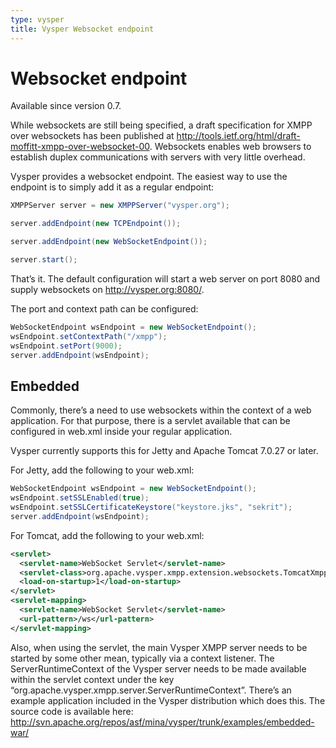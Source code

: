 ```yaml
---
type: vysper
title: Vysper Websocket endpoint
---
```


# Websocket endpoint

<div class="info" markdown="1">
    Available since version 0.7.
</div>

While websockets are still being specified, a draft specification for XMPP over websockets has been published at <http://tools.ietf.org/html/draft-moffitt-xmpp-over-websocket-00>. Websockets enables web browsers to establish duplex communications with servers with very little overhead.

Vysper provides a websocket endpoint. The easiest way to use the endpoint is to simply add it as a regular endpoint:

```java
XMPPServer server = new XMPPServer("vysper.org");

server.addEndpoint(new TCPEndpoint());

server.addEndpoint(new WebSocketEndpoint());

server.start();
```

That’s it. The default configuration will start a web server on port 8080 and supply websockets on <http://vysper.org:8080/>.

The port and context path can be configured:

```java
WebSocketEndpoint wsEndpoint = new WebSocketEndpoint();
wsEndpoint.setContextPath("/xmpp");
wsEndpoint.setPort(9000);
server.addEndpoint(wsEndpoint);
```

## Embedded

Commonly, there’s a need to use websockets within the context of a web application. For that purpose, there is a servlet available that can be configured in web.xml inside your regular application.

Vysper currently supports this for Jetty and Apache Tomcat 7.0.27 or later.

For Jetty, add the following to your web.xml:

```java
WebSocketEndpoint wsEndpoint = new WebSocketEndpoint();
wsEndpoint.setSSLEnabled(true);
wsEndpoint.setSSLCertificateKeystore("keystore.jks", "sekrit");
server.addEndpoint(wsEndpoint);
```

For Tomcat, add the following to your web.xml:

```xml
<servlet>
  <servlet-name>WebSocket Servlet</servlet-name>
  <servlet-class>org.apache.vysper.xmpp.extension.websockets.TomcatXmppWebSocketServlet</servlet-class>
  <load-on-startup>1</load-on-startup>
</servlet>
<servlet-mapping>
  <servlet-name>WebSocket Servlet</servlet-name>
  <url-pattern>/ws</url-pattern>
</servlet-mapping>
```

Also, when using the servlet, the main Vysper XMPP server needs to be started by some other mean, typically via a context listener. The ServerRuntimeContext of the Vysper server needs to be made available within the servlet context under the key “org.apache.vysper.xmpp.server.ServerRuntimeContext”. There’s an example application included in the Vysper distribution which does this. The source code is available here: <http://svn.apache.org/repos/asf/mina/vysper/trunk/examples/embedded-war/>
